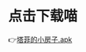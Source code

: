 # 点击下载喵
👉[塔菲的小房子.apk](https://github.com/ly-xxx/ace_taffy_app_distribution/edit/gh-pages/ace_taffy_1.0beta.apk)
